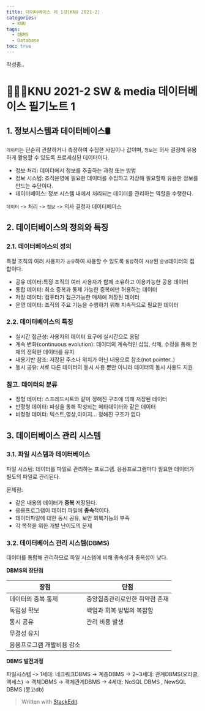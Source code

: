 ```yaml
---
title: 데이터베이스 제 1강[KNU 2021-2]
categories:
  - KNU
tags:
  - DBMS
  - Database
toc: true
---
```


작성중..

# 👨‍💻🏫KNU 2021-2 SW & media 데이터베이스 필기노트 1

## 1. 정보시스템과 데이터베이스🛢

`데이터`는 단순히 관찰하거나 측정하여 수집한 사실이나 값이며,
`정보`는 의사 결정에 유용하게 활용할 수 있도록 프로세싱된 데이터이다. 

- 정보 처리: 데이터에서 정보를 추출하는 과정 또는 방법
- 정보 시스템: 조직운영에 필요한 데이터를 수집하고 저장해 필요할때 유용한 정보를 만드는 수단이다.
- 데이터베이스: 정보 시스템 내에서 처리되는 데이터를 관리하는 역할을 수행한다.

`데이터` -> 처리 -> `정보` -> 의사 결정자
			데이터베이스

## 2. 데이터베이스의 정의와 특징

### 2.1. 데이터베이스의 정의

 특정 조직의 여러 사용자가 `공유`하여 사용할 수 있도록 `통합`하여 `저장`된 `운영`데이터의 집합이다.

- 공유 데이터:특정 조직의 여러 사용자가 함께 소유하고 이용가능한 공용 데이터
- 통합 데이터: 최소 중복과 통제 가능한 중복에만 허용하는 데이터
- 저장 데이터: 컴퓨터가 접근가능한 매체에 저장된 데이터
- 운영 데이터: 조직의 주요 기능을 수행하기 위해 지속적으로 필요한 데이터

### 2.2. 데이터베이스의 특징 

- 실시간 접근성: 사용자의 데이터 요구에 실시간으로 응답
- 계속 변화(continuous evolution): 데이터의 계속적인 삽입, 삭제, 수정을 통해 현재의 정확한 데이터를 유지
- 내용기반 참조: 저장된 주소나 위치가 아닌 내용으로 참조(not pointer..)
- 동시 공유: 서로 다른 데이터의 동시 사용 뿐만 아니라 데이터의 동시 사용도 지원

### 참고. 데이터의 분류

- 정형 데이터: 스프레드시트와 같이 정해진 구조에 의해 저장된 데이터
- 반정형 데이터: 파싱을 통해 작성되는 메타데이터와 같은 데이터
- 비정형 데이터: 텍스트,영상,이미지... 정해진 구조가 없다

## 3. 데이터베이스 관리 시스템

### 3.1. 파일 시스템과 데이터베이스

파일 시스템: 데이터를 파일로 관리하는 프로그램. 응용프로그램마다 필요한 데이터가 별도의 파일로 관리된다.

문제점: 

- 같은 내용의 데이터가 **중복** 저장된다. 
- 응용프로그램이 데이터 파일에 **종속**적이다.
- 데이터파일에 대한 동시 공유, 보안 회복기능의 부족
- 각 목적을 위한 개발 난이도의 문제

### 3.2. 데이터베이스 관리 시스템(DBMS)	

데이터를 통합해 관리하므로 파일 시스템에 비해 종속성과 중복성이 낮다.

**DBMS의 장단점**

| 장점 | 단점 |
|-----|-----|
| 데이터의 중복 통제 | 중앙집중관리로인한 취약점 존재 |
| 독립성 확보 | 백업과 회복 방법의 복잡함 |
| 동시 공유 |관리 비용 발생|
| 무결성 유지 |     |
| 응용프로그램 개발비용 감소 |     |
			

**DBMS 발전과정**

파일시스템 ->
1세대: 네크워크DBMS -> 계층DBMS -> 
2~3세대: 관계DBMS(오라클, 액세스) -> 객체DBMS -> 객체관계DBMS -> 
4세대: NoSQL DBMS , NewSQL DBMS (몽고db)		

> Written with [StackEdit](https://stackedit.io/).
